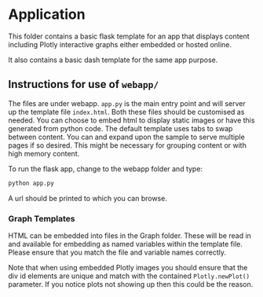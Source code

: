 # Application

This folder contains a basic flask template for an app that displays content including 
Plotly interactive graphs either embedded or hosted online.

It also contains a basic dash template for the same app purpose.

## Instructions for use of `webapp/`

The files are under webapp. `app.py` is the main entry point and will server up the template file `index.html`. Both these files should be customised as needed. You can choose to embed html to display static images or have this generated from python code. The default template uses tabs to swap between content. You can and expand upon the sample to serve multiple pages if so desired. This might be necessary for grouping content or with high memory content.

To run the flask app, change to the webapp folder and type:

```bash
python app.py
```

A url should be printed to which you can browse.

### Graph Templates ###

HTML can be embedded into files in the Graph folder. These will be read in and available for embedding as named variables within the template file. Please ensure that you match the file and variable names correctly.

Note that when using embedded Plotly images you should ensure that the div id elements are unique and match with the contained `Plotly.newPlot()` parameter. If you notice plots not showing up then this could be the reason.  
